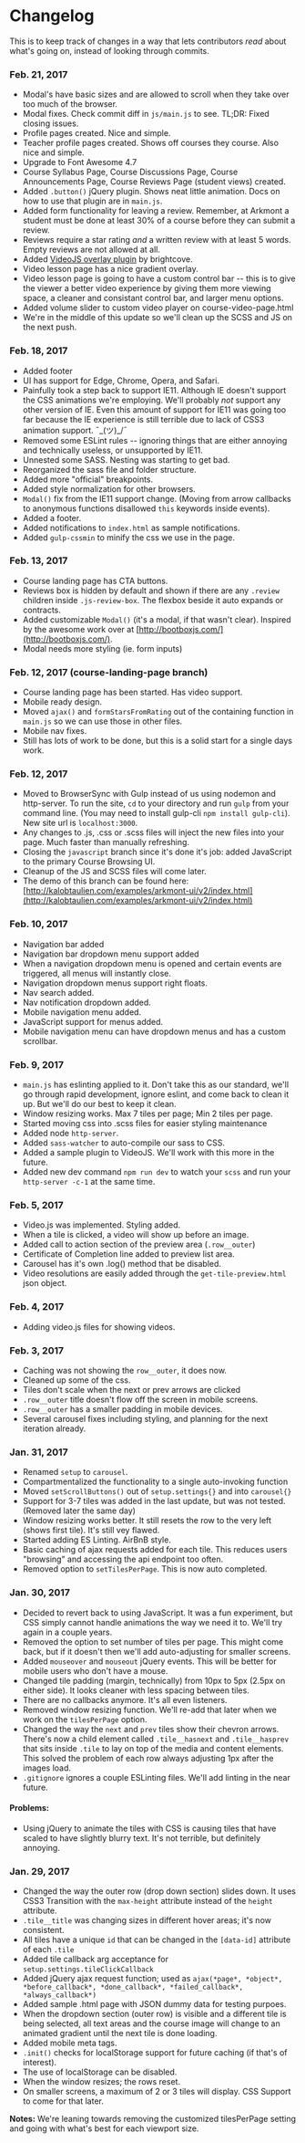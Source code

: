 # Changelog
This is to keep track of changes in a way that lets contributors *read* about what's going on, instead of looking through commits. 

### Feb. 21, 2017
- Modal's have basic sizes and are allowed to scroll when they take over too much of the browser.
- Modal fixes. Check commit diff in `js/main.js` to see. TL;DR: Fixed closing issues.
- Profile pages created. Nice and simple.
- Teacher profile pages created. Shows off courses they course. Also nice and simple.
- Upgrade to Font Awesome 4.7
- Course Syllabus Page, Course Discussions Page, Course Announcements Page, Course Reviews Page (student views) created.
- Added `.button()` jQuery plugin. Shows neat little animation. Docs on how to use that plugin are in `main.js`.
- Added form functionality for leaving a review. Remember, at Arkmont a student must be done at least 30% of a course before they can submit a review.
- Reviews require a star rating *and* a written review with at least 5 words. Empty reviews are not allowed at all.
- Added [VideoJS overlay plugin](https://github.com/brightcove/videojs-overlay) by brightcove.
- Video lesson page has a nice gradient overlay.
- Video lesson page is going to have a custom control bar -- this is to give the viewer a better video experience by giving them more viewing space, a cleaner and consistant control bar, and larger menu options.
- Added volume slider to custom video player on course-video-page.html
- We're in the middle of this update so we'll clean up the SCSS and JS on the next push.

### Feb. 18, 2017
- Added footer
- UI has support for Edge, Chrome, Opera, and Safari.
- Painfully took a step back to support IE11. Although IE doesn't support the CSS animations we're employing. We'll probably *not* support any other version of IE. Even this amount of support for IE11 was going too far because the IE experience is still terrible due to lack of CSS3 animation support. ¯\_(ツ)_/¯
- Removed some ESLint rules -- ignoring things that are either annoying and technically useless, or unsupported by IE11.
- Unnested some SASS. Nesting was starting to get bad.
- Reorganized the sass file and folder structure.
- Added more "official" breakpoints.
- Added style normalization for other browsers.
- `Modal()` fix from the IE11 support change. (Moving from arrow callbacks to anonymous functions disallowed `this` keywords inside events).
- Added a footer.
- Added notifications to `index.html` as sample notifications.
- Added `gulp-cssmin` to minify the css we use in the page.

### Feb. 13, 2017
- Course landing page has CTA buttons. 
- Reviews box is hidden by default and shown if there are any `.review` children inside `.js-review-box`. The flexbox beside it auto expands or contracts.
- Added customizable `Modal()` (it's a modal, if that wasn't clear). Inspired by the awesome work over at [http://bootboxjs.com/](http://bootboxjs.com/).
- Modal needs more styling (ie. form inputs)

### Feb. 12, 2017 (course-landing-page branch)
- Course landing page has been started. Has video support.
- Mobile ready design. 
- Moved `ajax()` and `formStarsFromRating` out of the containing function in `main.js` so we can use those in other files.
- Mobile nav fixes.
- Still has lots of work to be done, but this is a solid start for a single days work.

### Feb. 12, 2017
- Moved to BrowserSync with Gulp instead of us using nodemon and http-server. To run the site, `cd` to your directory and run `gulp` from your command line. (You may need to install gulp-cli `npm install gulp-cli`). New site url is `localhost:3000`. 
- Any changes to .js, .css or .scss files will inject the new files into your page. Much faster than manually refreshing.
- Closing the `javascript` branch since it's done it's job: added JavaScript to the primary Course Browsing UI.
- Cleanup of the JS and SCSS files will come later.
- The demo of this branch can be found here: [http://kalobtaulien.com/examples/arkmont-ui/v2/index.html](http://kalobtaulien.com/examples/arkmont-ui/v2/index.html)

### Feb. 10, 2017
- Navigation bar added
- Navigation bar dropdown menu support added
- When a navigation dropdown menu is opened and certain events are triggered, all menus will instantly close.
- Navigation dropdown menus support right floats.
- Nav search added.
- Nav notification dropdown added.
- Mobile navigation menu added.
- JavaScript support for menus added.
- Mobile navigation menu can have dropdown menus and has a custom scrollbar.

### Feb. 9, 2017
- `main.js` has eslinting applied to it. Don't take this as our standard, we'll go through rapid development, ignore eslint, and come back to clean it up. But we'll do our best to keep it clean. 
- Window resizing works. Max 7 tiles per page; Min 2 tiles per page. 
- Started moving css into .scss files for easier styling maintenance
- Added node `http-server`.
- Added `sass-watcher` to auto-compile our sass to CSS.
- Added a sample plugin to VideoJS. We'll work with this more in the future.
- Added new dev command `npm run dev` to watch your `scss` and run your `http-server -c-1` at the same time.

### Feb. 5, 2017
- Video.js was implemented. Styling added.
- When a tile is clicked, a video will show up before an image.
- Added call to action section of the preview area (`.row__outer`)
- Certificate of Completion line added to preview list area.
- Carousel has it's own .log() method that be disabled. 
- Video resolutions are easily added through the `get-tile-preview.html` json object.

### Feb. 4, 2017
- Adding video.js files for showing videos. 

### Feb. 3, 2017
- Caching was not showing the `row__outer`, it does now. 
- Cleaned up some of the css. 
- Tiles don't scale when the next or prev arrows are clicked 
- `.row__outer` title doesn't flow off the screen in mobile screens. 
- `.row__outer` has a smaller padding in mobile devices.
- Several carousel fixes including styling, and planning for the next iteration already. 

### Jan. 31, 2017
- Renamed `setup` to `carousel`. 
- Compartmentalized the functionality to a single auto-invoking function
- Moved `setScrollButtons()` out of `setup.settings{}` and into `carousel{}`
- Support for 3-7 tiles was added in the last update, but was not tested. (Removed later the same day)
- Window resizing works better. It still resets the row to the very left (shows first tile). It's still vey flawed.
- Started adding ES Linting. AirBnB style.
- Basic caching of ajax requests added for each tile. This reduces users "browsing" and accessing the api endpoint too often.
- Removed option to `setTilesPerPage`. This is now auto completed.

### Jan. 30, 2017
- Decided to revert back to using JavaScript. It was a fun experiment, but CSS simply cannot handle animations the way we need it to. We'll try again in a couple years. 
- Removed the option to set number of tiles per page. This might come back, but if it doesn't then we'll add auto-adjusting for smaller screens.
- Added `mouseover` and `mouseout` jQuery events. This will be better for mobile users who don't have a mouse.
- Changed tile padding (margin, technically) from 10px to 5px (2.5px on either side). It looks cleaner with less spacing between tiles.
- There are no callbacks anymore. It's all even listeners. 
- Removed window resizing function. We'll re-add that later when we work on the `tilesPerPage` option. 
- Changed the way the `next` and `prev` tiles show their chevron arrows. There's now a child element called `.tile__hasnext` and `.tile__hasprev` that sits inside `.tile` to lay on top of the media and content elements. This solved the problem of each row always adjusting 1px after the images load.
- `.gitignore` ignores a couple ESLinting files. We'll add linting in the near future.

#### Problems:
- Using jQuery to animate the tiles with CSS is causing tiles that have scaled to have slightly blurry text. It's not terrible, but definitely annoying. 

### Jan. 29, 2017
- Changed the way the outer row (drop down section) slides down. It uses CSS3 Transition with the `max-height` attribute instead of the `height` attribute. 
- `.tile__title` was changing sizes in different hover areas; it's now consistent. 
- All tiles have a unique `id` that can be changed in the `[data-id]` attribute of each `.tile`
- Added tile callback arg acceptance for `setup.settings.tileClickCallback` 
- Added jQuery ajax request function; used as `ajax(*page*, *object*, *before_callback*, *done_callback*, *failed_callback*, *always_callback*)`
- Added sample .html page with JSON dummy data for testing purpoes. 
- When the dropdown section (outer row) is visible and a different tile is being selected, all text areas and the course image will change to an animated gradient until the next tile is done loading.
- Added mobile meta tags. 
- `.init()` checks for localStorage support for future caching (if that's of interest).
- The use of localStorage can be disabled.
- When the window resizes; the rows reset.
- On smaller screens, a maximum of 2 or 3 tiles will display. CSS Support to come for that later.

__Notes:__ We're leaning towards removing the customized tilesPerPage setting and going with what's best for each viewport size.